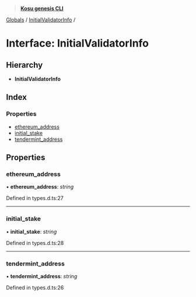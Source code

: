 > **[Kosu genesis CLI](../README.md)**

[Globals](../globals.md) / [InitialValidatorInfo](initialvalidatorinfo.md) /

# Interface: InitialValidatorInfo

## Hierarchy

-   **InitialValidatorInfo**

## Index

### Properties

-   [ethereum_address](initialvalidatorinfo.md#ethereum_address)
-   [initial_stake](initialvalidatorinfo.md#initial_stake)
-   [tendermint_address](initialvalidatorinfo.md#tendermint_address)

## Properties

### ethereum_address

• **ethereum_address**: _string_

Defined in types.d.ts:27

---

### initial_stake

• **initial_stake**: _string_

Defined in types.d.ts:28

---

### tendermint_address

• **tendermint_address**: _string_

Defined in types.d.ts:26
